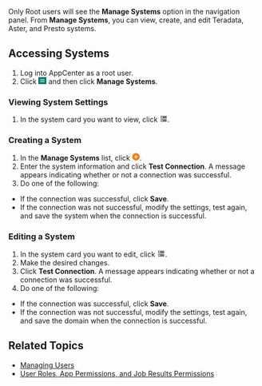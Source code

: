 Only Root users will see the **Manage Systems** option in the navigation panel. From **Manage Systems**, you can view, create, and edit Teradata, Aster, and Presto systems.

## Accessing Systems

1. Log into AppCenter as a root user.
2. Click ![menu button](/user-guide/images/menu-button.png) and then click **Manage Systems**.

### Viewing System Settings

1. In the system card you want to view, click ![open system button](/user-guide/images/open-system.png).

### Creating a System

1. In the **Manage Systems** list, click ![create system button](/user-guide/images/add-orange.png).
2. Enter the system information and click **Test Connection**. A message appears indicating whether or not a connection was successful.
3. Do one of the following:
 * If the connection was successful, click **Save**.
 * If the connection was not successful, modify the settings, test again, and save the system when the connection is successful.

### Editing a System

1. In the system card you want to edit, click ![open system button](/user-guide/images/open-system.png).
2. Make the desired changes.
3. Click **Test Connection**. A message appears indicating whether or not a connection was successful.
4. Do one of the following:
 * If the connection was successful, click **Save**.
 * If the connection was not successful, modify the settings, test again, and save the domain when the connection is successful.

## Related Topics
* [Managing Users](managing-users.md)
* [User Roles, App Permissions, and Job Results Permissions](/user-guide/app-permission-user-role.md)

